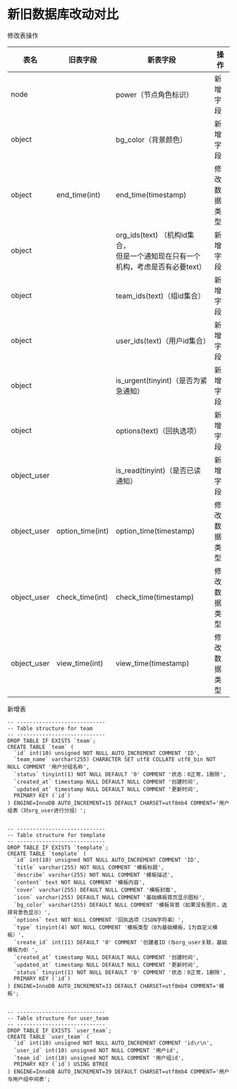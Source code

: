 # 新旧数据库改动对比

修改表操作

| 表名        | 旧表字段         | 新表字段                                                     | 操作         |
| ----------- | ---------------- | ------------------------------------------------------------ | ------------ |
| node        |                  | power（节点角色标识）                                        | 新增字段     |
| object      |                  | bg_color（背景颜色）                                         | 新增字段     |
| object      | end_time(int)    | end_time(timestamp)                                          | 修改数据类型 |
| object      |                  | org_ids(text)  （机构id集合，<br />但是一个通知现在只有一个机构，考虑是否有必要text） | 新增字段     |
| object      |                  | team_ids(text)（组id集合）                                   | 新增字段     |
| object      |                  | user_ids(text)（用户id集合）                                 | 新增字段     |
| object      |                  | is_urgent(tinyint)（是否为紧急通知）                         | 新增字段     |
| object      |                  | options(text)（回执选项）                                    | 新增字段     |
| object_user |                  | is_read(tinyint)（是否已读通知）                             | 新增字段     |
| object_user | option_time(int) | option_time(timestamp)                                       | 修改数据类型 |
| object_user | check_time(int)  | check_time(timestamp)                                        | 修改数据类型 |
| object_user | view_time(int)   | view_time(timestamp)                                         | 修改数据类型 |



新增表

```mysql
-- ----------------------------
-- Table structure for team
-- ----------------------------
DROP TABLE IF EXISTS `team`;
CREATE TABLE `team` (
  `id` int(10) unsigned NOT NULL AUTO_INCREMENT COMMENT 'ID',
  `team_name` varchar(255) CHARACTER SET utf8 COLLATE utf8_bin NOT NULL COMMENT '用户分组名称',
  `status` tinyint(1) NOT NULL DEFAULT '0' COMMENT '状态：0正常，1删除',
  `created_at` timestamp NULL DEFAULT NULL COMMENT '创建时间',
  `updated_at` timestamp NULL DEFAULT NULL COMMENT '更新时间',
  PRIMARY KEY (`id`)
) ENGINE=InnoDB AUTO_INCREMENT=15 DEFAULT CHARSET=utf8mb4 COMMENT='用户组表（对org_user进行分组）';


-- ----------------------------
-- Table structure for template
-- ----------------------------
DROP TABLE IF EXISTS `template`;
CREATE TABLE `template` (
  `id` int(10) unsigned NOT NULL AUTO_INCREMENT COMMENT 'ID',
  `title` varchar(255) NOT NULL COMMENT '模板标题',
  `describe` varchar(255) NOT NULL COMMENT '模板描述',
  `content` text NOT NULL COMMENT '模板内容',
  `cover` varchar(255) DEFAULT NULL COMMENT '模板封面',
  `icon` varchar(255) DEFAULT NULL COMMENT '基础模板首页显示图标',
  `bg_color` varchar(255) DEFAULT NULL COMMENT '模板背景（如果没有图片，选择背景色显示）',
  `options` text NOT NULL COMMENT '回执选项（JSON字符串）',
  `type` tinyint(4) NOT NULL COMMENT '模板类型（0为基础模板，1为自定义模板）',
  `create_id` int(11) DEFAULT '0' COMMENT '创建者ID（与org_user关联，基础模板为0）',
  `created_at` timestamp NULL DEFAULT NULL COMMENT '创建时间',
  `updated_at` timestamp NULL DEFAULT NULL COMMENT '更新时间',
  `status` tinyint(1) NOT NULL DEFAULT '0' COMMENT '状态：0正常，1删除',
  PRIMARY KEY (`id`)
) ENGINE=InnoDB AUTO_INCREMENT=33 DEFAULT CHARSET=utf8mb4 COMMENT='模板';


-- ----------------------------
-- Table structure for user_team
-- ----------------------------
DROP TABLE IF EXISTS `user_team`;
CREATE TABLE `user_team` (
  `id` int(10) unsigned NOT NULL AUTO_INCREMENT COMMENT 'id\r\n',
  `user_id` int(10) unsigned NOT NULL COMMENT '用户id',
  `team_id` int(10) unsigned NOT NULL COMMENT '用户组id',
  PRIMARY KEY (`id`) USING BTREE
) ENGINE=InnoDB AUTO_INCREMENT=39 DEFAULT CHARSET=utf8mb4 COMMENT='用户与用户组中间表';

```

